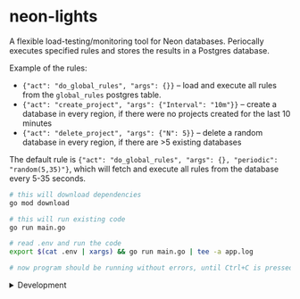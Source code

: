 # neon-lights

A flexible load-testing/monitoring tool for Neon databases. Periocally executes specified rules and stores the results in a Postgres database.

Example of the rules:
- `{"act": "do_global_rules", "args": {}}` – load and execute all rules from the `global_rules` postgres table.
- `{"act": "create_project", "args": {"Interval": "10m"}}` – create a database in every region, if there were no projects created for the last 10 minutes
- `{"act": "delete_project", "args": {"N": 5}}` – delete a random database in every region, if there are >5 existing databases

The default rule is `{"act": "do_global_rules", "args": {}, "periodic": "random(5,35)"}`, which will fetch and execute all rules from the database every 5-35 seconds.

```bash
# this will download dependencies
go mod download

# this will run existing code
go run main.go

# read .env and run the code
export $(cat .env | xargs) && go run main.go | tee -a app.log

# now program should be running without errors, until Ctrl+C is pressed
```

<details>
<summary>Development</summary>

Make sure you have:
- Go 1.16, [install](https://golang.org/doc/install)
- GoLand / VSCode / other IDE, [install goland](https://www.jetbrains.com/go/)
- golangci-lint 1.40, [install](https://golangci-lint.run/usage/install/)


### EnvFile plugin

EnvFile plugin for GoLand is useful for applying conf from .env files. Install [here](https://plugins.jetbrains.com/plugin/7861-envfile).

To use it:
- Open [Run configuration]
- Select EnvFile tab
- Add file .env from repo root
  * On macOS press shirt+cmd+. to display hidden files

### Run a linter

```
golangci-lint run --fix
```

</details>
